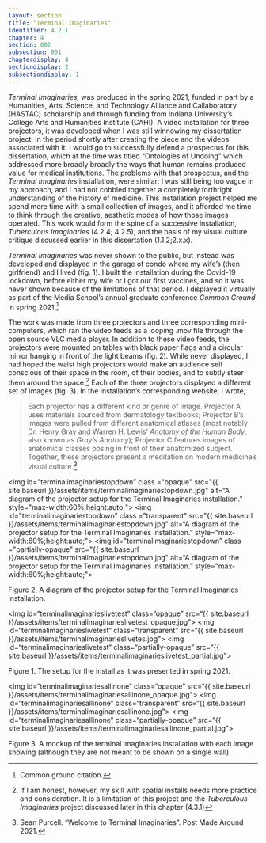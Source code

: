 ```yaml
---
layout: section
title: “Terminal Imaginaries"
identifier: 4.2.1
chapter: 4
section: 002
subsection: 001
chapterdisplay: 4
sectiondisplay: 2
subsectiondisplay: 1
---
```



*Terminal Imaginaries,* was produced in the spring 2021, funded in part by a Humanities, Arts, Science, and Technology Alliance and Callaboratory (HASTAC) scholarship and through funding from Indiana University’s College Arts and Humanities Institute (CAHI). A video installation for three projectors, it was developed when I was still winnowing my dissertation project. In the period shortly after creating the piece and the videos associated with it, I would go to successfully defend a prospectus for this dissertation, which at the time was titled “Ontologies of Undoing” which addressed more broadly broadly the ways that human remains produced value for medical institutions. The problems with that prospectus, and the *Terminal Imaginaries* installation, were similar: I was still being too vague in my approach, and I had not cobbled together a completely forthright understanding of the history of medicine. This installation project helped me spend more time with a small collection of images, and it afforded me time to think through the creative, aesthetic modes of how those images operated. This work would form the spine of a successive installation, *Tuberculous Imaginaries* (4.2.4; 4.2.5), and the basis of my visual culture critique discussed earlier in this dissertation (1.1.2;2.x.x).

*Terminal Imaginaries* was never shown to the public, but instead was developed and displayed in the garage of condo where my wife’s (then girlfriend) and I lived (fig. 1). I built the installation during the Covid-19 lockdown, before either my wife or I got our first vaccines, and so it was never shown because of the limitations of that period. I displayed it virtually as part of the Media School’s annual graduate conference *Common Ground* in spring 2021.[^fn1] 

The work was made from three projectors and three corresponding mini-computers, which ran the video feeds as a looping .mov file through the open source VLC media player. In addition to these video feeds, the projectors were mounted on tables with black paper flags and a circular mirror hanging in front of the light beams (fig. 2). While never displayed, I had hoped the waist high projectors would make an audience self conscious of their space in the room, of their bodies, and to subtly steer them around the space.[^fn2] Each of the three projectors displayed a different set of images (fig. 3). In the installation’s corresponding website, I wrote, 

>Each projector has a different kind or genre of image. Projector A uses materials sourced from dermatology textbooks; Projector B’s images were pulled from different anatomical atlases (most notably Dr. Henry Gray and Warren H. Lewis’ *Anatomy of the Human Body*, also known as *Gray’s Anatomy*); Projector C features images of anatomical classes posing in front of their anatomized subject. Together, these projectors present a meditation on modern medicine’s visual culture.[^fn3]

<img id="terminalimaginariestopdown” class ="opaque" src="{{ site.baseurl }}/assets/items/terminalimaginariestopdown.jpg" alt=“A diagram of the projector setup for the Terminal Imaginaries installation.” style="max-width:60%;height:auto;">
<img id="terminalimaginariestopdown” class ="transparent" src="{{ site.baseurl }}/assets/items/terminalimaginariestopdown.jpg" alt=“A diagram of the projector setup for the Terminal Imaginaries installation.” style="max-width:60%;height:auto;">
<img id="terminalimaginariestopdown” class ="partially-opaque" src="{{ site.baseurl }}/assets/items/terminalimaginariestopdown.jpg" alt=“A diagram of the projector setup for the Terminal Imaginaries installation.” style="max-width:60%;height:auto;">

Figure 2. A diagram of the projector setup for the Terminal Imaginaries installation.


<img id=“terminalimaginarieslivetest“ class=“opaque” src=“{{ site.baseurl }}/assets/items/terminalimaginarieslivetest_opaque.jpg">
<img id=“terminalimaginarieslivetest“ class=“transparent” src=“{{ site.baseurl }}/assets/items/terminalimaginarieslivetes.jpg">
<img id=“terminalimaginarieslivetest“ class=“partially-opaque” src=“{{ site.baseurl }}/assets/items/terminalimaginarieslivetest_partial.jpg">

Figure 1. The setup for the install as it was presented in spring 2021.

<img id=“terminalimaginariesallinone“ class=“opaque” src=“{{ site.baseurl }}/assets/items/terminalimaginariesallinone_opaque.jpg">
<img id=“terminalimaginariesallinone“ class=“transparent” src=“{{ site.baseurl }}/assets/items/terminalimaginariesallinone.jpg">
<img id=“terminalimaginariesallinone“ class=“partially-opaque” src=“{{ site.baseurl }}/assets/items/terminalimaginariesallinone_partial.jpg">

Figure 3. A mockup of the terminal imaginaries installation with each image showing (although they are not meant to be shown on a single wall).

[^fn1]: Common ground citation.

[^fn2]: If I am honest, however, my skill with spatial installs needs more practice and consideration. It is a limitation of this project and the *Tuberculous Imaginaries* project discussed later in this chapter (4.3.1)

[^fn3]: Sean Purcell. “Welcome to Terminal Imaginaries”. Post Made Around 2021.